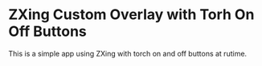 # ZXing Custom Overlay with Torh On Off Buttons
 This is a simple app using ZXing with torch on and off buttons at rutime.
